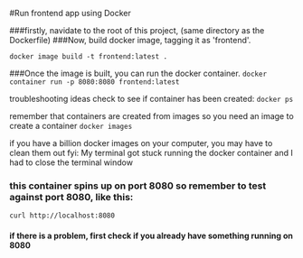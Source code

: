 #Run frontend app using Docker

###firstly, navidate to the root of this project, (same directory as the Dockerfile)
###Now, build docker image, tagging it as 'frontend'.

`docker image build -t frontend:latest .`

###Once the image is built, you can run the docker container.
`docker container run -p 8080:8080 frontend:latest`

troubleshooting ideas
check to see if container has been created:
`docker ps`

remember that containers are created from images so you need an image to create a container
`docker images`

if you have a billion docker images on your computer, you may have to clean them out
fyi: My terminal got stuck running the docker container and I had to close the terminal window

### this container spins up on port 8080 so remember to test against port 8080, like this:

`curl http://localhost:8080`

#### if there is a problem, first check if you already have something running on 8080
